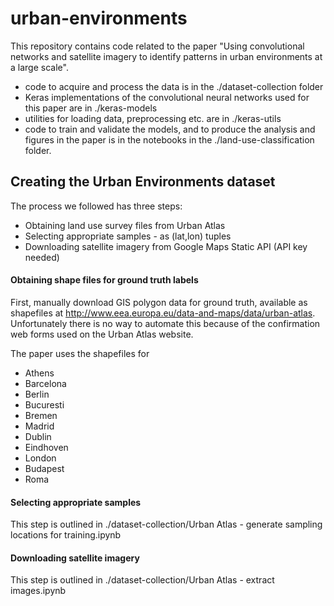 # urban-environments

This repository contains code related to the paper "Using convolutional networks and satellite imagery to identify patterns in urban environments at a large scale".
* code to acquire and process the data is in the ./dataset-collection folder
* Keras implementations of the convolutional neural networks used for this paper are in ./keras-models
* utilities for loading data, preprocessing etc. are in ./keras-utils
* code to train and validate the models, and to produce the analysis and figures in the paper is in the notebooks in the ./land-use-classification folder.

## Creating the Urban Environments dataset

The process we followed has three steps:
* Obtaining land use survey files from Urban Atlas
* Selecting appropriate samples - as (lat,lon) tuples
* Downloading satellite imagery from Google Maps Static API (API key needed)


#### Obtaining shape files for ground truth labels
First, manually download GIS polygon data for ground truth, available as shapefiles at http://www.eea.europa.eu/data-and-maps/data/urban-atlas.
Unfortunately there is no way to automate this because of the confirmation web forms used on the Urban Atlas website.

The paper uses the shapefiles for 
* Athens
* Barcelona
* Berlin
* Bucuresti
* Bremen 
* Madrid
* Dublin
* Eindhoven
* London
* Budapest 
* Roma

#### Selecting appropriate samples
This step is outlined in ./dataset-collection/Urban Atlas - generate sampling locations for training.ipynb

#### Downloading satellite imagery
This step is outlined in ./dataset-collection/Urban Atlas - extract images.ipynb